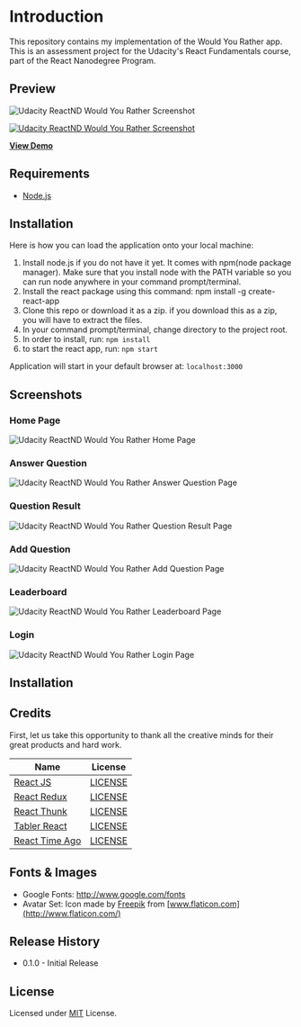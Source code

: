# Introduction
This repository contains my implementation of the Would You Rather app. This is an assessment project for the Udacity's React Fundamentals course, part of the React Nanodegree Program.

## Preview
![Udacity ReactND Would You Rather Screenshot](https://youtu.be/h0LgUHQ9vzc)

[![Udacity ReactND Would You Rather Screenshot](https://img.youtube.com/vi/h0LgUHQ9vzc/0.jpg)](https://www.youtube.com/watch?v=h0LgUHQ9vzc)

**[View Demo](https://cangir.github.io/udacity-reactnd-would-you-rather/)**

## Requirements
- [Node.js](https://nodejs.org)

## Installation
Here is how you can load the application onto your local machine:

1. Install node.js if you do not have it yet. It comes with npm(node package manager). Make sure that you install node with the PATH variable so you can run node anywhere in your command prompt/terminal.
2. Install the react package using this command: npm install -g create-react-app
3. Clone this repo or download it as a zip. if you download this as a zip, you will have to extract the files.
4. In your command prompt/terminal, change directory to the project root.
5. In order to install, run: `npm install`
6. to start the react app, run: `npm start`

Application will start in your default browser at: `localhost:3000`

## Screenshots

### Home Page
![Udacity ReactND Would You Rather Home Page](https://raw.githubusercontent.com/cangir/udacity-reactnd-would-you-rather/master/screenshots/screenshot-home.png)

### Answer Question
![Udacity ReactND Would You Rather Answer Question Page](https://raw.githubusercontent.com/cangir/udacity-reactnd-would-you-rather/master/screenshots/screenshot-answer.png)

### Question Result
![Udacity ReactND Would You Rather Question Result Page](https://raw.githubusercontent.com/cangir/udacity-reactnd-would-you-rather/master/screenshots/screenshot-result.png)

### Add Question
![Udacity ReactND Would You Rather Add Question Page](https://raw.githubusercontent.com/cangir/udacity-reactnd-would-you-rather/master/screenshots/screenshot-question-add.png)

### Leaderboard
![Udacity ReactND Would You Rather Leaderboard Page](https://raw.githubusercontent.com/cangir/udacity-reactnd-would-you-rather/master/screenshots/screenshot-leaderboard.png)

### Login
![Udacity ReactND Would You Rather Login Page](https://raw.githubusercontent.com/cangir/udacity-reactnd-would-you-rather/master/screenshots/screenshot-login.png)

## Installation

## Credits
First, let us take this opportunity to thank all the creative minds for their great products and hard work.

Name | License
------------ | -------------
[React JS](https://github.com/facebook/react) | [LICENSE](https://github.com/facebook/react/blob/master/LICENSE)
[React Redux](https://github.com/reduxjs/react-redux) | [LICENSE](https://github.com/reduxjs/react-redux/blob/master/LICENSE.md)
[React Thunk](https://github.com/reduxjs/redux-thunk) | [LICENSE](https://github.com/reduxjs/redux-thunk/blob/master/LICENSE.md)
[Tabler React](https://github.com/tabler/tabler-react) | [LICENSE](https://github.com/tabler/tabler-react/blob/master/LICENSE)
[React Time Ago](https://github.com/catamphetamine/react-time-ago) | [LICENSE](https://github.com/catamphetamine/react-time-ago/blob/master/LICENSE)

## Fonts & Images
- Google Fonts: http://www.google.com/fonts
- Avatar Set: Icon made by [Freepik](https://www.freepik.com/home) from [www.flaticon.com](http://www.flaticon.com/)

## Release History
- 0.1.0 - Initial Release

## License
Licensed under [MIT](https://github.com/cangir/udacity-reactnd-would-you-rather/blob/master/LICENSE) License.